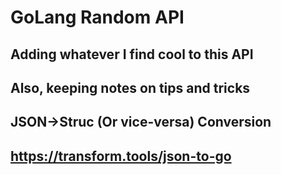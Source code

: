 # GoLang Random API

## Adding whatever I find cool to this API
## Also, keeping notes on tips and tricks

## JSON->Struc (Or vice-versa) Conversion
## https://transform.tools/json-to-go